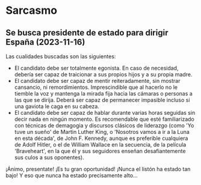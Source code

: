 # Sarcasmo

## Se busca presidente de estado para dirigir España (2023-11-16)
Las cualidades buscadas son las siguientes:
 - El candidato debe ser totalmente egonista. En caso de necesidad, debería ser capaz de traicionar a sus propios hijos y a su propia madre.
 - El candidato debe ser capaz de mentir reiteradamente, sin mostrar cansancio, ni remordimientos. Imprescindible que al hacerlo no le tiemble la voz y mantenga la mirada fija hacia las cámaras o
personas a las que se dirija. Deberá ser capaz de permanecer impasible incluso si una gaviota le caga en su cabeza.
 - El candidato debe ser capaz de hablar durante varias horas seguidas sin decir nada en ningún momento. Es recomendable que esté familiarizado con técnicas de demagogia y discursos clásicos de
liderazgo (como 'Yo tuve un sueño' de Martin Luther King, o 'Nosotros vamos a ir a la Luna en esta década', de John F. Kennedy, aunque es preferible cualquiera de Adolf Hitler, o el de
William Wallace en la secuencia, de la película 'Braveheart', en la que él y sus seguidores enseñan desafiantemente sus culos a sus oponentes).

¡Ánimo, presentate! ¡Es tu gran oportunidad! ¡Nunca el listón ha estado tan bajo! Y eso que nunca ha estado precisamente alto...
